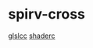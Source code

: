 # spirv-cross

[glslcc](https://github.com/septag/glslcc)
[shaderc](https://github.com/google/shaderc)
